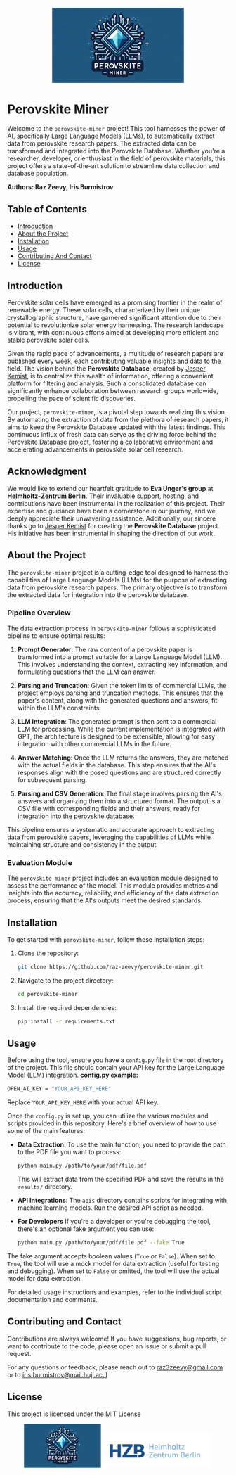 <p align="center">
  <img src="./media/logo.png" alt="Perovskite Miner Logo" width="300"/>
</p>

# Perovskite Miner

Welcome to the `perovskite-miner` project! This tool harnesses the power of AI, specifically Large Language Models (LLMs), to automatically extract data from perovskite research papers. The extracted data can be transformed and integrated into the Perovskite Database. Whether you're a researcher, developer, or enthusiast in the field of perovskite materials, this project offers a state-of-the-art solution to streamline data collection and database population.

**Authors: Raz Zeevy, Iris Burmistrov**

## Table of Contents

- [Introduction](#introduction)
- [About the Project](#about-the-project)
- [Installation](#installation)
- [Usage](#usage)
- [Contributing And Contact](#contributing)
- [License](#license)

## Introduction

Perovskite solar cells have emerged as a promising frontier in the realm of renewable energy. These solar cells, characterized by their unique crystallographic structure, have garnered significant attention due to their potential to revolutionize solar energy harnessing. The research landscape is vibrant, with continuous efforts aimed at developing more efficient and stable perovskite solar cells.

Given the rapid pace of advancements, a multitude of research papers are published every week, each contributing valuable insights and data to the field. The vision behind the **Perovskite Database**, created by [Jesper Kemist](https://github.com/Jesperkemist/perovskitedatabase), is to centralize this wealth of information, offering a convenient platform for filtering and analysis. Such a consolidated database can significantly enhance collaboration between research groups worldwide, propelling the pace of scientific discoveries.

Our project, `perovskite-miner`, is a pivotal step towards realizing this vision. By automating the extraction of data from the plethora of research papers, it aims to keep the Perovskite Database updated with the latest findings. This continuous influx of fresh data can serve as the driving force behind the Perovskite Database project, fostering a collaborative environment and accelerating advancements in perovskite solar cell research.

## Acknowledgment
We would like to extend our heartfelt gratitude to **Eva Unger's group** at **Helmholtz-Zentrum Berlin**. Their invaluable support, hosting, and contributions have been instrumental in the realization of this project. Their expertise and guidance have been a cornerstone in our journey, and we deeply appreciate their unwavering assistance.
Additionally, our sincere thanks go to [Jesper Kemist](https://github.com/Jesperkemist) for creating the **Perovskite Database** project. His initiative has been instrumental in shaping the direction of our work.

## About the Project

The `perovskite-miner` project is a cutting-edge tool designed to harness the capabilities of Large Language Models (LLMs) for the purpose of extracting data from perovskite research papers. The primary objective is to transform the extracted data for integration into the perovskite database.

### Pipeline Overview

The data extraction process in `perovskite-miner` follows a sophisticated pipeline to ensure optimal results:

1. **Prompt Generator**: The raw content of a perovskite paper is transformed into a prompt suitable for a Large Language Model (LLM). This involves understanding the context, extracting key information, and formulating questions that the LLM can answer.

2. **Parsing and Truncation**: Given the token limits of commercial LLMs, the project employs parsing and truncation methods. This ensures that the paper's content, along with the generated questions and answers, fit within the LLM's constraints.

3. **LLM Integration**: The generated prompt is then sent to a commercial LLM for processing. While the current implementation is integrated with GPT, the architecture is designed to be extensible, allowing for easy integration with other commercial LLMs in the future.

4. **Answer Matching**: Once the LLM returns the answers, they are matched with the actual fields in the database. This step ensures that the AI's responses align with the posed questions and are structured correctly for subsequent parsing.

5. **Parsing and CSV Generation**: The final stage involves parsing the AI's answers and organizing them into a structured format. The output is a CSV file with corresponding fields and their answers, ready for integration into the perovskite database.

This pipeline ensures a systematic and accurate approach to extracting data from perovskite papers, leveraging the capabilities of LLMs while maintaining structure and consistency in the output.

### Evaluation Module

The `perovskite-miner` project includes an evaluation module designed to assess the performance of the model. This module provides metrics and insights into the accuracy, reliability, and efficiency of the data extraction process, ensuring that the AI's outputs meet the desired standards.

## Installation

To get started with `perovskite-miner`, follow these installation steps:

1. Clone the repository:
   ```bash
   git clone https://github.com/raz-zeevy/perovskite-miner.git
   ```

2. Navigate to the project directory:
   ```bash
   cd perovskite-miner
   ```

3. Install the required dependencies:
   ```bash
   pip install -r requirements.txt
   ```

## Usage
Before using the tool, ensure you have a `config.py` file in the root directory of the project. This file should contain your API key for the Large Language Model (LLM) integration.
**config.py example:**
  ```bash
  OPEN_AI_KEY = "YOUR_API_KEY_HERE"
  ```
Replace `YOUR_API_KEY_HERE` with your actual API key.

Once the `config.py` is set up, you can utilize the various modules and scripts provided in this repository. Here's a brief overview of how to use some of the main features:

- **Data Extraction**:
 To use the main function, you need to provide the path to the PDF file you want to process:
  ```bash
  python main.py /path/to/your/pdf/file.pdf
  ```
  This will extract data from the specified PDF and save the results in the `results/` directory.

- **API Integrations**:
  The `apis` directory contains scripts for integrating with machine learning models. Run the desired API script as needed.

- **For Developers**
 If you're a developer or you're debugging the tool, there's an optional fake argument you can use:
  ```bash
  python main.py /path/to/your/pdf/file.pdf --fake True
  ```

 The fake argument accepts boolean values (`True` or `False`). When set to `True`, the tool will use a mock model for data extraction (useful for testing and debugging). When set to `False` or omitted, the tool will use the actual model for data extraction.

For detailed usage instructions and examples, refer to the individual script documentation and comments.

## Contributing and Contact

Contributions are always welcome! If you have suggestions, bug reports, or want to contribute to the code, please open an issue or submit a pull request.

For any questions or feedback, please reach out to raz3zeevy@gmail.com or to iris.burmistrov@mail.huji.ac.il 


## License

This project is licensed under the MIT License


<p align="center">
  <img src="./media/logo.png" alt="Perovskite Miner Logo" width="175"/>
  <img src="./media/hzb-logo.jpg" alt="Helmholz-Zentrum" width="250"/>

</p>
